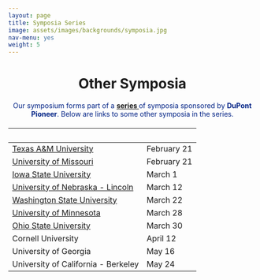 ```yaml
---
layout: page
title: Symposia Series
image: assets/images/backgrounds/symposia.jpg
nav-menu: yes
weight: 5
---
```


<!-- Main -->
<div id="main" class="alt">

<!-- One -->

<div class="inner">
<center>

<h1>Other Symposia</h1>

</center>

<!-- Content -->
<!-- Table -->

<center>
<p style="color:#002285;">Our symposium forms part of a <b><a href="http://www.pioneer.com/home/site/about/template.CONTENT/guid.1E31353B-AE47-AC0D-027C-652DA4E01A32"> series </a></b> of symposia sponsored by <b>DuPont Pioneer</b>. Below are links to some other symposia in the series.</p>
</center>

<h6>
<div class="table-wrapper">
<table>
<thead>
<tr>
<th>&nbsp;</th>
<th>&nbsp;</th>
</tr>
</thead>

<tbody>

<tr>
<td><a href="http://plantbreedingsymposium.com/">Texas A&amp;M University</a></td><td>February 21</td>
</tr>

<tr>
<td><a href="http://mupioneersymposium.org/">University of Missouri</a></td><td>February 21</td>
</tr>

<tr>
<td><a href="http://pbsiastate.org/">Iowa State University</a></td><td>March 1</td>
</tr>

<tr>
<td><a href="https://agronomy.unl.edu/plant-breeding-symposium">University of Nebraska -&nbsp;Lincoln</a></td><td>March 12 </td>
</tr>

<tr>
<td><a href="http://plantsciencesymposium.wsu.edu">Washington State University</a></td><td>March 22</td>
</tr>

<tr>
<td><a href="http://plantsciencesymposium.umn.edu/">University of Minnesota</a></td><td>March 28</td>
</tr>


<tr>
<td><a href="http://go.osu.edu/plantscience2019">Ohio State University</a></td><td>March 30</td>
</tr>

<tr>
<td>Cornell University</td><td>April 12</td>
</tr>

<tr>
<td>University of Georgia</td><td>May 16</td>
</tr>

<tr>
<td>University of California - Berkeley</td><td>May 24</td>
</tr>

</tbody>
</table>

</div>
</h6>
</div>
